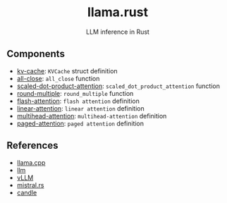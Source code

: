 <div align="center">

# llama.rust   
LLM inference in Rust

</div>

## Components
- [kv-cache](./kv-cache): `KVCache` struct definition
- [all-close](./all-close): `all_close` function
- [scaled-dot-product-attention](./scaled-dot-product-attention): `scaled_dot_product_attention` function  
- [round-multiple](./round-multiple/): `round_multiple` function
- [flash-attention](./flash-attention/): `flash attention` definition  
- [linear-attention](./linear-attention/): `linear attention` definition  
- [multihead-attention](./multihead-attention/): `multihead-attention` definition  
- [paged-attention](./paged-attention/): `paged attention` definition  

## References
- [llama.cpp](https://github.com/ggerganov/llama.cpp)
- [llm](https://github.com/rustformers/llm)
- [vLLM](https://github.com/vllm-project/vllm)  
- [mistral.rs](https://github.com/EricLBuehler/mistral.rs)
- [candle](https://github.com/huggingface/candle)